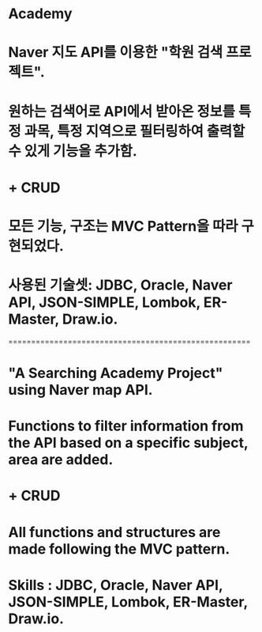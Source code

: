# Academy

# Naver 지도 API를 이용한 "학원 검색 프로젝트".

# 원하는 검색어로 API에서 받아온 정보를 특정 과목, 특정 지역으로 필터링하여 출력할 수 있게 기능을 추가함.
# + CRUD

# 모든 기능, 구조는 MVC Pattern을 따라 구현되었다.

# 사용된 기술셋: JDBC, Oracle, Naver API, JSON-SIMPLE, Lombok, ER-Master, Draw.io.

=====================================================

# "A Searching Academy Project" using Naver map API.

# Functions to filter information from the API based on a specific subject, area are added.
# + CRUD

# All functions and structures are made following the MVC pattern.

# Skills : JDBC, Oracle, Naver API, JSON-SIMPLE, Lombok, ER-Master, Draw.io.
